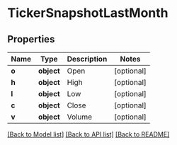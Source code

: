 # TickerSnapshotLastMonth

## Properties
Name | Type | Description | Notes
------------ | ------------- | ------------- | -------------
**o** | **object** | Open | [optional] 
**h** | **object** | High | [optional] 
**l** | **object** | Low | [optional] 
**c** | **object** | Close | [optional] 
**v** | **object** | Volume | [optional] 

[[Back to Model list]](../../README.md#documentation-for-models) [[Back to API list]](../../README.md#documentation-for-api-endpoints) [[Back to README]](../../README.md)

